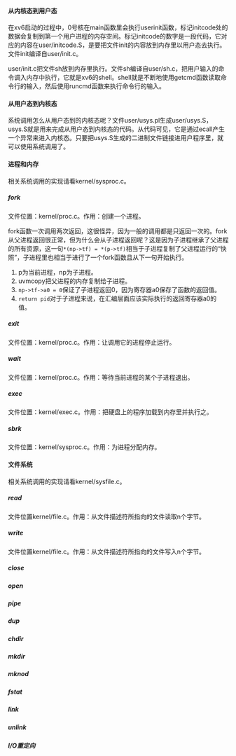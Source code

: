 #### 从内核态到用户态

在xv6启动的过程中，0号核在main函数里会执行userinit函数，标记initcode处的数据会复制到第一个用户进程的内存空间。标记initcode的数字是一段代码，它对应的内容在user/initcode.S，是要把文件init的内容放到内存里以用户态去执行。文件init编译自user/init.c。

user/init.c把文件sh放到内存里执行。文件sh编译自user/sh.c，把用户输入的命令调入内存中执行，它就是xv6的shell。shell就是不断地使用getcmd函数读取命令行的输入，然后使用runcmd函数来执行命令行的输入。

#### 从用户态到内核态

系统调用怎么从用户态到的内核态呢？文件user/usys.pl生成user/usys.S，usys.S就是用来完成从用户态到内核态的代码。从代码可见，它是通过ecall产生一个异常来进入内核态。只要把usys.S生成的二进制文件链接进用户程序里，就可以使用系统调用了。

#### 进程和内存

相关系统调用的实现请看kernel/sysproc.c。

##### fork

文件位置：kernel/proc.c。作用：创建一个进程。

fork函数一次调用两次返回，这很怪异，因为一般的调用都是只返回一次的。fork从父进程返回很正常，但为什么会从子进程返回呢？这是因为子进程继承了父进程的所有资源，这一句`*(np->tf) = *(p->tf)`相当于子进程复制了父进程运行的“快照”，子进程里也相当于进行了一个fork函数且从下一句开始执行。

1. p为当前进程，np为子进程。
2. uvmcopy把父进程的内存复制给子进程。
3. `np->tf->a0 = 0`保证了子进程返回0，因为寄存器a0保存了函数的返回值。
4. `return pid`对于子进程来说，在汇编层面应该实际执行的返回寄存器a0的值。

##### exit

文件位置：kernel/proc.c。作用：让调用它的进程停止运行。

##### wait

文件位置：kernel/proc.c。作用：等待当前进程的某个子进程退出。

##### exec

文件位置：kernel/exec.c。作用：把硬盘上的程序加载到内存里并执行之。

##### sbrk

文件位置：kernel/sysproc.c。作用：为进程分配内存。

#### 文件系统

相关系统调用的实现请看kernel/sysfile.c。

##### read

文件位置kernel/file.c。作用：从文件描述符所指向的文件读取n个字节。

##### write

文件位置kernel/file.c。作用：从文件描述符所指向的文件写入n个字节。

##### close

##### open

##### pipe

##### dup

##### chdir

##### mkdir

##### mknod

##### fstat

##### link

##### unlink

##### I/O重定向



